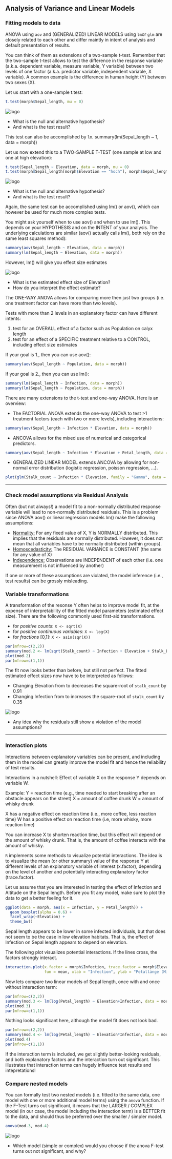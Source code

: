 ## Analysis of Variance and Linear Models

### Fitting models to data

ANOVA using `aov` and (GENERALIZED) LINEAR MODELS using `lm`or `glm` are closely related to each other and differ maintly in intent of analysis and default presentation of results.

You can think of them as extensions of a two-sample t-test. Remember that the two-sample t-test allows to test the difference in the response variable (a.k.a. dependent variable, measure variable, 
Y variable) between two levels of one factor (a.k.a. predictor variable, independent variable, X variable). A common example is the difference in human height (Y) between two sexes (X).

Let us start with a one-sample t.test:

```R
t.test(morph$Sepal_length, mu = 0)
```

![logo]
- What is the null and alternative hypothesis? 
- And what is the test result?

This test can also be accomplished by `lm`.
summary(lm(Sepal_length ~ 1, data = morph))

Let us now extend this to a TWO-SAMPLE T-TEST (one sample at low and one at high elevation):

```R
t.test(Sepal_length ~ Elevation, data = morph, mu = 0)
t.test(morph$Sepal_length[morph$Elevation == "hoch"], morph$Sepal_length[morph$Elevation == "tief"], data = morph, mu = 0)
```

![logo]
- What is the null and alternative hypothesis? 
- And what is the test result?


Again, the same test can be accomplished using lm() or aov(), which can however be used for much more complex tests.

You might ask yourself when to use aov() and when to use lm(). This depends on your HYPOTHESIS and on the INTENT of your analysis. The underlying calculations are similar (aov() actually calls lm(), both rely on the same least squares method):

```R
summary(aov(Sepal_length ~ Elevation, data = morph))
summary(lm(Sepal_length ~ Elevation, data = morph))
```

However, lm() will give you effect size estimates

![logo]
- What is the estimated effect size of Elevation?
- How do you interpret the effect estimate?

The ONE-WAY ANOVA allows for comparing more then just two groups (i.e. one treatment factor can have more than two levels). 

Tests with more than 2 levels in an explanatory factor can have different intents: 
1. test for an OVERALL effect of a factor such as Population on calyx length
2. test for an effect of a SPECIFIC treatment relative to a CONTROL, including 
     effect size estimates

If your goal is 1., then you can use aov():

```R
summary(aov(Sepal_length ~ Population, data = morph))

```

If your goal is 2., then you can use lm():

```R
summary(lm(Sepal_length ~ Infection, data = morph))
summary(lm(Sepal_length ~ Population, data = morph))
```

There are many extensions to the t-test and one-way ANOVA. Here is an overview:

- The FACTORIAL ANOVA extends the one-way ANOVA to test >1 treatment factors (each with two or more levels), including interactions:
```R
summary(aov(Sepal_length ~ Infection * Elevation, data = morph))

```
- ANCOVA allows for the mixed use of numerical and categorical predictors.

```R
summary(aov(Sepal_length ~ Infection * Elevation + Petal_length, data = morph))
```
- GENERALIZED LINEAR MODEL extends ANCOVA by allowing for non-normal error distribution (logistic regression, poisson regression, ...).
```R
plot(glm(Stalk_count ~ Infection * Elevation, family = "Gamma", data = morph))
```

***

### Check model assumptions via Residual Analysis
Often (but not always!) a model fit to a non-normally distributed response variable will lead to non-normally distributed residuals. This is a problem since ANOVA aov() or linear regression models lm() make the following assumptions:
  
- [Normality:](https://en.wikipedia.org/wiki/Normal_distribution) For any fixed value of X, Y is NORMALLY distributed. This implies that the residuals are normally distributed. However, it does not mean that all variables have to be normally distributed (within groups).
- [Homoscedasticity:](https://en.wikipedia.org/wiki/Homoscedasticity) The RESIDUAL VARIANCE is CONSTANT (the same for any value of X)
- [Independence:](https://en.wikipedia.org/wiki/Independence_(probability_theory)) Observations are INDEPENDENT of each other (i.e. one measurement is not influenced by another)

If one or more of these assumptions are violated, the model inference (i.e., test results) can be grossly misleading.


### Variable transformations
A transformation of the resonse Y often helps to improve model fit, at the expense of interpretability of the fitted model parameters (estimated effect size). There are the following commonly used first-aid transformations.

- for *positive counts*:               `X <- sqrt(X)`
- for *positive continuous variables*: `X <- log(X)`
- for *fractions* [0,1]:               `X <- asin(sqr(X))`

```R
par(mfrow=c(2,2))
summary(mod.2 <- lm(sqrt(Stalk_count) ~ Infection + Elevation + Stalk_Elevation, data = morph))
plot(mod.2)
par(mfrow=c(1,1))
```

The fit now looks better than before, but still not perfect. The fitted estimated effect sizes now have to be interpreted as follows:

- Changing Elevation from <high> to <tow> decreases the square-root of `stalk_count` by 0.91
- Changing Infection from <healthy> to <infected> increases the square-root of `stalk_count` by 0.35

![logo]
- Any idea why the residuals still show a violation of the model assumptions?

***

### Interaction plots
Interactions between explanatory variables can be present, and including them in the model can greatly improve the model fit and hence the reliability of test results.

Interactions in a nutshell: Effect of variable X on the response Y depends on variable W.

Example: 
Y = reaction time (e.g., time needed to start breaking after an obstacle appears on the street)
X = amount of coffee drunk 
W = amount of whisky drunk 

X has a negative effect on reaction time (i.e., more coffee, less reaction time)
W has a positive effect on reaction time (i.e, more whisky, more reaction time)

You can increase X to shorten reaction time, but this effect will depend on the amount of whisky drunk.
That is, the amount of coffee interacts with the amount of whisky.


`R` implements some methods to visualize potential interactions. The idea is to visualize the mean (or other summary) value of the response Y at different levels of an explanatory variable of interest (x.factor), depending on the level of another and potentially interacting explanatory factor (trace.factor).

Let us assume that you are interested in testing the effect of Infection and Altitude on the Sepal length. Before you fit any model, make sure to plot the data to get a better feeling for it.

```R
ggplot(data = morph, aes(x = Infection, y = Petal_length)) + 
  geom_boxplot(alpha = 0.6) + 
  facet_wrap(~Elevation) +
  theme_bw()
```

Sepal length appears to be lower in some infected individuals, but that does not seem to be the case in low elevation habitats. That is, the effect of Infection on Sepal length appears to depend on elevation.

The following plot visualizes potential interactions. If the lines cross, the factors strongly interact.

```R
interaction.plot(x.factor = morph$Infection, trace.factor = morph$Elevation, response = morph$Petal_length, 
                 fun = mean, xlab = "Infection", ylab = "Petallänge (Mittelwerte)")
```
Now lets compare two linear models of Sepal length, once with and once without interaction term:

```R
par(mfrow=c(2,2))
summary(mod.3 <- lm(log(Petal_length) ~ Elevation+Infection, data = morph))
plot(mod.3)
par(mfrow=c(1,1))
```

Nothing looks significant here, although the model fit does not look bad.

```R
par(mfrow=c(2,2))
summary(mod.4 <- lm(log(Petal_length) ~ Elevation*Infection, data = morph))
plot(mod.4)
par(mfrow=c(1,1))
```

If the interaction term is included, we get slightly better-looking residuals, and both explanatory factors and the interaction turn out significant. This illustrates that interaction terms can hugely influence test results and intepretations!

### Compare nested models
You can formally test two nested models (i.e. fitted to the same data, one model with one or more additional model terms) using the `anova` function. If the F-Test turns out significant, it means that the LARGER / COMPLEX model (in our case, the model including the interaction term) is a BETTER fit to the data, and should thus be preferred over the smaller / simpler model.

```R
anova(mod.3, mod.4)
```

![logo]
- Which model (simple or complex) would you choose if the anova F-test turns out not significant, and why?


[logo]: https://img.icons8.com/flat_round/64/000000/question-mark.png "Question"
